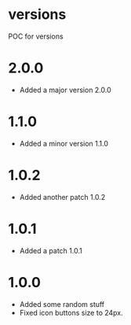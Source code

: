 # versions
POC for versions

# 2.0.0
* Added a major version 2.0.0

# 1.1.0
* Added a minor version 1.1.0

# 1.0.2
* Added another patch 1.0.2

# 1.0.1
* Added a patch 1.0.1

# 1.0.0
* Added some random stuff
* Fixed icon buttons size to 24px.
